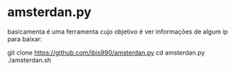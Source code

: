 # amsterdan.py
basicamenta é uma ferramenta cujo objetivo é ver informações de algum ip
para baixar:

git clone https://github.com/ibis990/amsterdan.py
cd amsterdan.py
./amsterdan.sh
